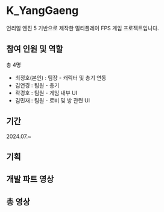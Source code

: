 # K_YangGaeng
언리얼 엔진 5 기반으로 제작한 멀티플레이 FPS 게임 프로젝트입니다.


## 참여 인원 및 역할
총 4명
- 최정호(본인) : 팀장 - 캐릭터 및 총기 연동 
- 김연경 : 팀원 - 총기
- 곽경호 : 팀원 - 게임 내부 UI
- 김민재 : 팀원 - 로비 및 방 관련 UI


## 기간
2024.07.~


## 기획



## 개발 파트 영상



## 총 영상
